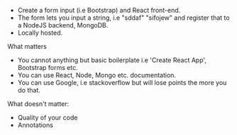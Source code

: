 - Create a form input (i.e Bootstrap) and React front-end.
- The form lets you input a string, i.e "sddaf" "sifojew" and register that to a NodeJS backend, MongoDB.
- Locally hosted.

What matters

- You cannot anything but basic boilerplate i.e 'Create React App', Bootstrap forms etc. 
- You can use React, Node, Mongo etc. documentation.
- You can use Google, i.e stackoverflow but will lose points the more you do that.

What doesn't matter:

- Quality of your code
- Annotations
